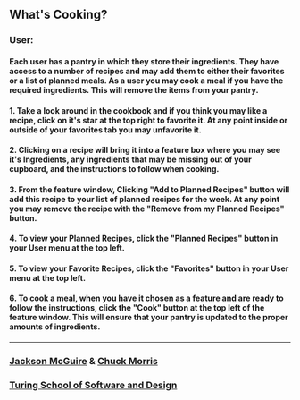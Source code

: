 ## What's Cooking?


### User:
#### Each user has a pantry in which they store their ingredients.  They have access to a number of recipes and may add them to either their favorites or a list of planned meals.  As a user you may cook a meal if you have the required ingredients.  This will remove the items from your pantry.  

#### 1. Take a look around in the cookbook and if you think you may like a recipe, click on it's star at the top right to favorite it. At any point inside or outside of your favorites tab you may unfavorite it.

#### 2. Clicking on a recipe will bring it into a feature box where you may see it's Ingredients, any ingredients that may be missing out of your cupboard, and the instructions to follow when cooking.

#### 3. From the feature window, Clicking "Add to Planned Recipes" button will add this recipe to your list of planned recipes for the week. At any point you may remove the recipe with the "Remove from my Planned Recipes" button.

#### 4. To view your Planned Recipes, click the "Planned Recipes" button in your User menu at the top left. 

#### 5. To view your Favorite Recipes, click the "Favorites" button in your User menu at the top left.

#### 6.  To cook a meal, when you have it chosen as a feature and are ready to follow the instructions, click the "Cook" button at the top left of the feature window.  This will ensure that your pantry is updated to the proper amounts of ingredients.

---








### [Jackson McGuire](https://github.com/Jacksonmcguire) & [Chuck Morris](https://github.com/percworld)
### [Turing School of Software and Design](https://turing.io/programs/?gclid=Cj0KCQiA962BBhCzARIsAIpWEL2-Y9JxknMSsp6VvxDo7JhiVuRIZ10RTcD90NvJXyZuqkUB3R8BY5AaAkXlEALw_wcB)
